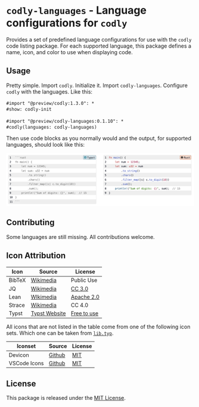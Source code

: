 # `codly-languages` - Language configurations for `codly`

Provides a set of predefined language configurations for use with the `codly`
code listing package. For each supported language, this package defines a
name, icon, and color to use when displaying code.

## Usage

Pretty simple. Import `codly`. Initialize it. Import `codly-languages`.
Configure `codly` with the languages. Like this:

```typst
#import "@preview/codly:1.3.0": *
#show: codly-init

#import "@preview/codly-languages:0.1.10": *
#codly(languages: codly-languages)
```

Then use code blocks as you normally would and the output, for supported
languages, should look like this:

![Example code listings](thumbnail.png)

## Contributing

Some languages are still missing. All contributions welcome.

## Icon Attribution

| **Icon** | **Source**                    | **License**                  |
|----------|-------------------------------|------------------------------|
| BibTeX   | [Wikimedia][bibtex-source]    | Public Use                   |
| JQ       | [Wikimedia][jq-source]        | [CC 3.0][jq-license]         |
| Lean     | [WIkimedia][lean-source]      | [Apache 2.0][lean-license]   |
| Strace   | [Wikimedia][strace-source]    | CC 4.0                       |
| Typst    | [Typst Website][typst-source] | [Free to use][typst-license] |

[bibtex-source]: https://commons.wikimedia.org/wiki/Category:BibTeX#/media/File:BibTeX_logo.svg

[jq-source]: https://commons.wikimedia.org/wiki/File:Jq_logo.svg

[jq-license]: https://github.com/itchyny/jq/blob/master/COPYING

[lean-source]: https://commons.wikimedia.org/wiki/File:Lean_logo2.svg

[lean-license]: https://github.com/leanprover/lean4/blob/master/LICENSE

[strace-source]: https://commons.wikimedia.org/wiki/File:Strace_logo.svg

[typst-source]: https://typst.app/

[typst-license]: https://typst.app/legal/brand/

All icons that are not listed in the table come from one of the following icon sets.
Which one can be taken from [`lib.typ`](./lib.typ).

| **Iconset**  | **Source**                   | **License**                |
|--------------|------------------------------|----------------------------|
| Devicon      | [Github][devicon-source]     | [MIT][devicon-license]     |
| VSCode Icons | [Github][vscodeicons-source] | [MIT][vscodeicons-license] |

[devicon-source]: https://github.com/devicons/devicon/

[devicon-license]: https://github.com/devicons/devicon/blob/master/LICENSE

[vscodeicons-source]: https://github.com/vscode-icons/vscode-icons

[vscodeicons-license]: https://github.com/vscode-icons/vscode-icons/blob/master/LICENSE

## License

This package is released under the [MIT License](LICENSE).
